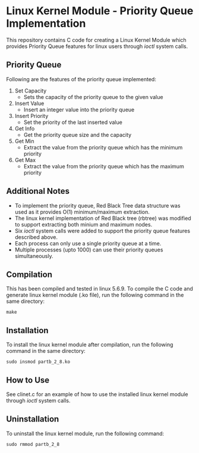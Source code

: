 # Linux Kernel Module - Priority Queue Implementation
This repository contains C code for creating a Linux Kernel Module which provides Priority Queue features for linux users through *ioctl* system calls.

## Priority Queue
Following are the features of the priority queue implemented:
1. Set Capacity
    - Sets the capacity of the priority queue to the given value
2. Insert Value
    - Insert an integer value into the priority queue
3. Insert Priority
    - Set the priority of the last inserted value
4. Get Info
    - Get the priority queue size and the capacity
5. Get Min
    - Extract the value from the priority queue which has the minimum priority
6. Get Max
    - Extract the value from the priority queue which has the maximum priority

## Additional Notes
* To implement the priority queue, Red Black Tree data structure was used as it provides O(1) minimum/maximum extraction.
* The linux kernel implementation of Red Black tree (rbtree) was modified to support extracting both minium and maximum nodes.
* Six *ioctl* system calls were added to support the priority queue features described above.
* Each process can only use a single priority queue at a time.
* Multiple processes (upto 1000) can use their priority queues simultaneously.

## Compilation
This has been compiled and tested in linux 5.6.9. To compile the C code and generate linux kernel module (.ko file), run the following command in the same directory:

```make```

## Installation
To install the linux kernel module after compilation, run the following command in the same directory:

```sudo insmod partb_2_8.ko```

## How to Use
See clinet.c for an example of how to use the installed linux kernel module through *ioctl* system calls.

## Uninstallation
To uninstall the linux kernel module, run the following command:

```sudo rmmod partb_2_8```
